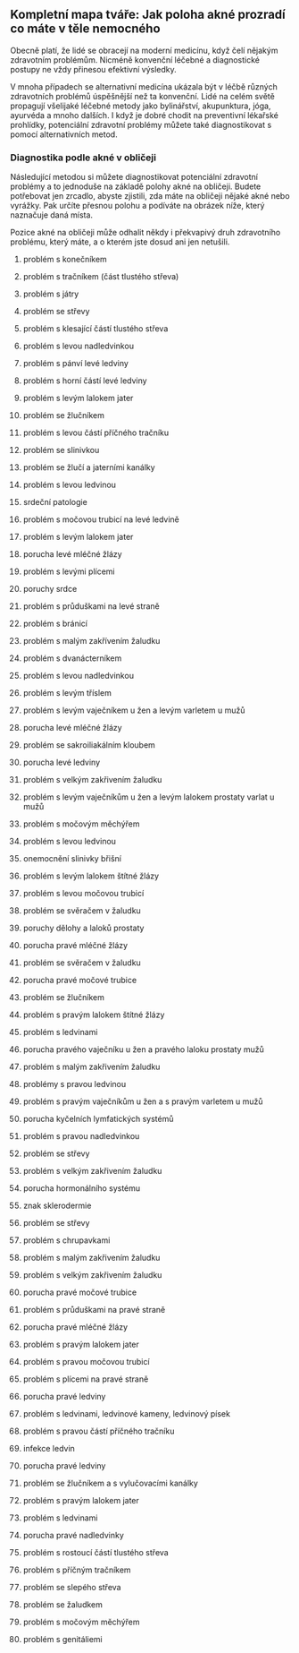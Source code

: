 ## Kompletní mapa tváře: Jak poloha akné prozradí co máte v těle nemocného

Obecně platí, že lidé se obracejí na moderní medicínu, když čelí nějakým zdravotním problémům. Nicméně konvenční léčebné a diagnostické postupy ne vždy přinesou efektivní výsledky.

V mnoha případech se alternativní medicína ukázala být v léčbě různých zdravotních problémů úspěšnější než ta konvenční. Lidé na celém světě propagují všelijaké léčebné metody jako bylinářství, akupunktura, jóga, ayurvéda a mnoho dalších.
I když je dobré chodit na preventivní lékařské prohlídky, potenciální zdravotní problémy můžete také diagnostikovat s pomocí alternativních metod.

### Diagnostika podle akné v obličeji
Následující metodou si můžete diagnostikovat potenciální zdravotní problémy a to jednoduše na základě polohy akné na obličeji. Budete potřebovat jen zrcadlo, abyste zjistili, zda máte na obličeji nějaké akné nebo vyrážky. Pak určíte přesnou polohu a podíváte na obrázek níže, který naznačuje daná místa.

Pozice akné na obličeji může odhalit někdy i překvapivý druh zdravotního problému, který máte, a o kterém jste dosud ani jen netušili.

1. problém s konečníkem

2. problém s tračníkem (část tlustého střeva)

3. problém s játry

4. problém se střevy

5. problém s klesající částí tlustého střeva

6. problém s levou nadledvinkou

7. problém s pánví levé ledviny

8. problém s horní částí levé ledviny

9. problém s levým lalokem jater

10. problém se žlučníkem

11. problém s levou částí příčného tračníku

12. problém se slinivkou

13. problém se žlučí a jaterními kanálky

14. problém s levou ledvinou

15. srdeční patologie

16. problém s močovou trubicí na levé ledvině

17. problém s levým lalokem jater

18. porucha levé mléčné žlázy

19. problém s levými plícemi

20. poruchy srdce

21. problém s průduškami na levé straně

22. problém s bránicí

23. problém s malým zakřívením žaludku

24. problém s dvanácterníkem

25. problém s levou nadledvinkou

26. problém s levým tříslem

27. problém s levým vaječníkem u žen a levým varletem u mužů

28. porucha levé mléčné žlázy

29. problém se sakroiliakálním kloubem

30. porucha levé ledviny

31. problém s velkým zakřivením žaludku

32. problém s levým vaječníkům u žen a levým lalokem prostaty varlat u mužů

33. problém s močovým měchýřem

34. problém s levou ledvinou

35. onemocnění slinivky břišní

36. problém s levým lalokem štítné žlázy

37. problém s levou močovou trubicí

38. problém se svěračem v žaludku

39. poruchy dělohy a laloků prostaty

40. porucha pravé mléčné žlázy

41. problém se svěračem v žaludku

42. porucha pravé močové trubice

43. problém se žlučníkem

44. problém s pravým lalokem štítné žlázy

45. problém s ledvinami

46. porucha pravého vaječníku u žen a pravého laloku prostaty mužů

47. problém s malým zakřivením žaludku

48. problémy s pravou ledvinou

49. problém s pravým vaječníkům u žen a s pravým varletem u mužů

50. porucha kyčelních lymfatických systémů

51. problém s pravou nadledvinkou

52. problém se střevy

53. problém s velkým zakřivením žaludku

54. porucha hormonálního systému

55. znak sklerodermie

56. problém se střevy

57. problém s chrupavkami

58. problém s malým zakřivením žaludku

59. problém s velkým zakřivením žaludku

60. porucha pravé močové trubice

61. problém s průduškami na pravé straně

62. porucha pravé mléčné žlázy

63. problém s pravým lalokem jater

64. problém s pravou močovou trubicí

65. problém s plícemi na pravé straně

66. porucha pravé ledviny

67. problém s ledvinami, ledvinové kameny, ledvinový písek

68. problém s pravou částí příčného tračníku

69. infekce ledvin

70. porucha pravé ledviny

71. problém se žlučníkem a s vylučovacími kanálky

72. problém s pravým lalokem jater

73. problém s ledvinami

74. porucha pravé nadledvinky

75. problém s rostoucí částí tlustého střeva

76. problém s příčným tračníkem

77. problém se slepého střeva

78. problém se žaludkem

79. problém s močovým měchýřem

80. problém s genitáliemi


